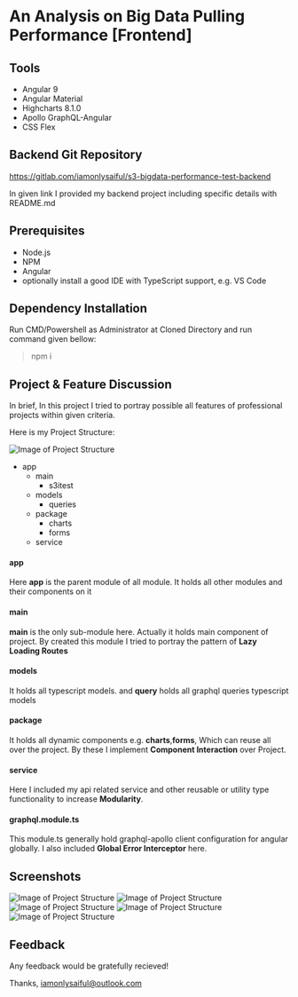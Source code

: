 # An Analysis on Big Data Pulling Performance [Frontend]

## Tools

* Angular 9
* Angular Material
* Highcharts 8.1.0
* Apollo GraphQL-Angular
* CSS Flex 

## Backend Git Repository

https://gitlab.com/iamonlysaiful/s3-bigdata-performance-test-backend

In given link I provided my backend project including specific details with README.md

## Prerequisites

* Node.js
* NPM
* Angular 
* optionally install a good IDE with TypeScript support, e.g. VS Code

##  Dependency Installation

Run CMD/Powershell as Administrator at Cloned Directory and run command given bellow:

> npm i

## Project & Feature Discussion

In brief, In this project I tried to portray possible all features of professional projects within given criteria.

Here is my Project Structure:

![Image of Project Structure](src/assets/images/img-1.PNG)

* app
  * main
    * s3itest
  * models
    * queries
  * package
    * charts
    * forms
  * service

#### app
Here **app** is the parent module of all module. It holds all other modules and their components on it

#### main
**main** is the only sub-module here. Actually it holds main component of project. By created this module 
I tried to portray the pattern of **Lazy Loading Routes** 

#### models
It holds all typescript models. and **query** holds all graphql queries typescript models 

#### package
It holds all dynamic components e.g. **charts**,**forms**, Which can reuse all over the project. By these I implement **Component Interaction** 
over Project.
 
#### service
Here I included my api related service and other reusable or utility type functionality to increase **Modularity**.

#### graphql.module.ts
This module.ts generally hold graphql-apollo client configuration for angular globally.
I also included **Global Error Interceptor** here.

## Screenshots

![Image of Project Structure](src/assets/images/img-2.png)
![Image of Project Structure](src/assets/images/img-3.png)
![Image of Project Structure](src/assets/images/img-4.png)
![Image of Project Structure](src/assets/images/img-5.png)
![Image of Project Structure](src/assets/images/img-6.png)

## Feedback

Any feedback would be gratefully recieved!

Thanks, iamonlysaiful@outlook.com